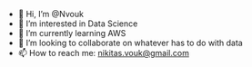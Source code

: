 - 👋 Hi, I’m @Nvouk
- 👀 I’m interested in Data Science
- 🌱 I’m currently learning AWS
- 💞️ I’m looking to collaborate on whatever has to do with data
- 📫 How to reach me: nikitas.vouk@gmail.com

<!---
Nvouk/Nvouk is a ✨ special ✨ repository because its `README.md` (this file) appears on your GitHub profile.
You can click the Preview link to take a look at your changes.
--->
